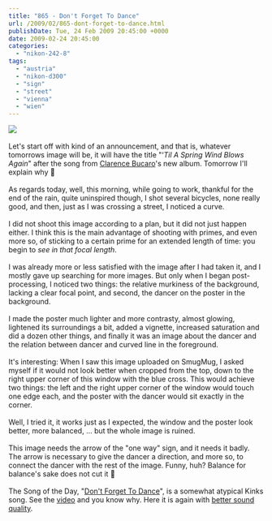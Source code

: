 ```yaml
---
title: "865 - Don't Forget To Dance"
url: /2009/02/865-dont-forget-to-dance.html
publishDate: Tue, 24 Feb 2009 20:45:00 +0000
date: 2009-02-24 20:45:00
categories: 
  - "nikon-242-8"
tags: 
  - "austria"
  - "nikon-d300"
  - "sign"
  - "street"
  - "vienna"
  - "wien"
---
```

<a href="https://d25zfm9zpd7gm5.cloudfront.net/1200x1200/2009/20090224_081552_ps.jpg" target="_blank"><img src="https://d25zfm9zpd7gm5.cloudfront.net/0600x0600/2009/20090224_081552_ps.jpg"/></a><br/><br/>Let's start off with kind of an announcement, and that is, whatever tomorrows image will be, it will have the title "‘<span style="font-style:italic;">Til A Spring Wind Blows Again</span>" after the song from <a href="http://clarencebucaro.com/" target="_blank">Clarence Bucaro</a>'s new album. Tomorrow I'll explain why 🙂<br/><br/>As regards today, well, this morning, while going to work, thankful for the end of the rain, quite uninspired though, I shot several bicycles, none really good, and then, just as I was crossing a street, I noticed a curve.<br/><br/>I did not shoot this image according to a plan, but it did not just happen either. I think this is the main advantage of shooting with primes, and even more so, of sticking to a certain prime for an extended length of time: you begin to <span style="font-style:italic;">see in that focal length</span>.<br/><br/>I was already more or less satisfied with the image after I had taken it, and I mostly gave up searching for more images. But only when I began post-processing, I noticed two things: the relative murkiness of the background, lacking a clear focal point, and second, the dancer on the poster in the background.<br/><br/>I made the poster much lighter and more contrasty, almost glowing, lightened its surroundings a bit, added a vignette, increased saturation and did a dozen other things, and finally it was an image about the dancer and the relation between dancer and curved line in the foreground.<br/><br/>It's interesting: When I saw this image uploaded on SmugMug, I asked myself if it would not look better when cropped from the top, down to the right upper corner of this window with the blue cross. This would achieve two things: the left and the right upper corner of the window would touch one edge each, and the poster with the dancer would sit exactly in the corner.<br/><br/> Well, I tried it, it works just as I expected, the window and the poster look better, more balanced, ... but the whole image is ruined.<br/><br/>This image needs the arrow of the "one way" sign, and it needs it badly. The arrow is necessary to give the dancer a direction, and more so, to connect the dancer with the rest of the image. Funny, huh? Balance for balance's sake does not cut it 🙂<br/><br/>The Song of the Day, "<a href="http://www.lyricsmode.com/lyrics/k/kinks/dont_forget_to_dance.html" target="_blank">Don't Forget To Dance</a>", is a somewhat atypical Kinks song. See the <a href="http://www.youtube.com/watch?v=6ta118a0crk" target="_blank">video</a> and you know why. Here it is again with <a href="http://www.youtube.com/watch?v=4HhX9gt7Lyc&feature=related" target="_blank">better sound quality</a>.
